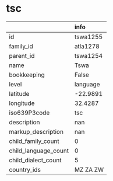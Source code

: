 # tsc
|                      | info     |
|:---------------------|:---------|
| id                   | tswa1255 |
| family_id            | atla1278 |
| parent_id            | tswa1254 |
| name                 | Tswa     |
| bookkeeping          | False    |
| level                | language |
| latitude             | -22.9891 |
| longitude            | 32.4287  |
| iso639P3code         | tsc      |
| description          | nan      |
| markup_description   | nan      |
| child_family_count   | 0        |
| child_language_count | 0        |
| child_dialect_count  | 5        |
| country_ids          | MZ ZA ZW |